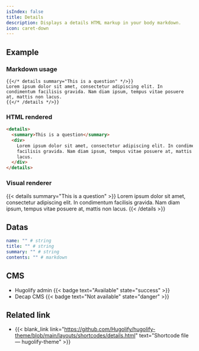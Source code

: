 ```yaml
---
isIndex: false
title: Details
description: Displays a details HTML markup in your body markdown.
icon: caret-down
---
```


## Example

### Markdown usage

```go-html-template
{{</* details summary="This is a question" */>}}
Lorem ipsum dolor sit amet, consectetur adipiscing elit. In condimentum facilisis gravida. Nam diam ipsum, tempus vitae posuere at, mattis non lacus.
{{</* /details */>}}
```

### HTML rendered

```html
<details>
  <summary>This is a question</summary>
  <div>
    Lorem ipsum dolor sit amet, consectetur adipiscing elit. In condimentum
    facilisis gravida. Nam diam ipsum, tempus vitae posuere at, mattis non
    lacus.
  </div>
</details>
```

### Visual renderer

{{< details summary="This is a question" >}}
Lorem ipsum dolor sit amet, consectetur adipiscing elit. In condimentum facilisis gravida. Nam diam ipsum, tempus vitae posuere at, mattis non lacus.
{{< /details >}}

## Datas

```yaml
name: "" # string
title: "" # string
summary: "" # string
contents: "" # markdown
```

## CMS

- Hugolify admin {{< badge text="Available" state="success" >}}
- Decap CMS {{< badge text="Not available" state="danger" >}}

## Related link

- {{< blank_link link="https://github.com/Hugolify/hugolify-theme/blob/main/layouts/shortcodes/details.html" text="Shortcode file — hugolify-theme" >}}
